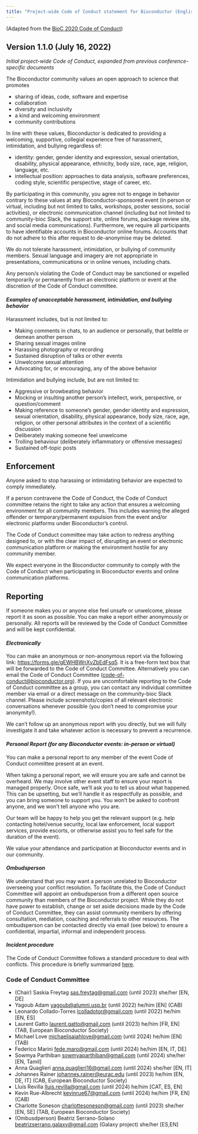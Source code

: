 ```yaml
---
title: "Project-wide Code of Conduct statement for Bioconductor (English, United States)"
---
```


(Adapted from the [BioC 2020 Code of Conduct][1])

## Version 1.1.0 (July 16, 2022)

_Initial project-wide Code of Conduct, expanded from previous conference-specific documents_

The Bioconductor community values
an open approach to science that promotes 

* sharing of ideas, code, software and expertise
* collaboration
* diversity and inclusivity
* a kind and welcoming environment
* community contributions

In line with these values, Bioconductor is dedicated to providing a welcoming, supportive, collegial experience free of harassment, intimidation, and bullying regardless of:

* identity: gender, gender identity and expression, sexual orientation, disability, physical appearance, ethnicity, body size, race, age, religion, language, etc.
* intellectual position: approaches to data analysis, software preferences, coding style, scientific perspective, stage of career, etc.

By participating in this community, you agree not to engage in behavior contrary to these values at any Bioconductor-sponsored event (in person or virtual, including but not limited to talks, workshops, poster sessions, social activities), or electronic communication channel (including but not limited to community-bioc Slack, the support site, online forums, package review site, and social media communications). Furthermore, we require all participants to have identifiable accounts in Bioconductor online forums. Accounts that do not adhere to this after request to de-anonymise may be deleted.

We do not tolerate harassment, intimidation, or bullying of community members. Sexual language and imagery are not appropriate in presentations, communications or in online venues, including chats.

Any person/s violating the Code of Conduct may be sanctioned or expelled temporarily or permanently from an electronic platform or event at the discretion of the Code of Conduct committee.

#### _Examples of unacceptable harassment, intimidation, and bullying behavior_

Harassment includes, but is not limited to:

* Making comments in chats, to an audience or personally, that belittle or demean another person
* Sharing sexual images online
* Harassing photography or recording
* Sustained disruption of talks or other events
* Unwelcome sexual attention
* Advocating for, or encouraging, any of the above behavior

Intimidation and bullying include, but are not limited to:

* Aggressive or browbeating behavior 
* Mocking or insulting another person’s intellect, work, perspective, or question/comment
* Making reference to someone’s gender, gender identity and expression, sexual orientation, disability, physical appearance, body size, race, age, religion, or other personal attributes in the context of a scientific discussion
* Deliberately making someone feel unwelcome
* Trolling behaviour (deliberately inflammatory or offensive messages)
* Sustained off-topic posts

## Enforcement
Anyone asked to stop harassing or intimidating behavior are expected to comply immediately.

If a person contravene the Code of Conduct, the Code of Conduct committee retains the right to take any action that ensures a welcoming environment for all community members. This includes warning the alleged offender or temporary/permanent expulsion from the event and/or electronic platforms under Bioconductor’s control.

The Code of Conduct committee may take action to redress anything designed to, or with the clear impact of, disrupting an event or electronic communication platform or making the environment hostile for any community member.

We expect everyone in the Bioconductor community to comply with the Code of Conduct when participating in Bioconductor events and online communication platforms.

## Reporting
If someone makes you or anyone else feel unsafe or unwelcome, please report it as soon as possible. You can make a report either anonymously or personally. All reports will be reviewed by the Code of Conduct Committee and will be kept confidential.

#### _Electronically_

You can make an anonymous or non-anonymous report via the following link: https://forms.gle/gEWHBWnXvZbEdFsq5. It is a free-form text box that will be forwarded to the Code of Conduct Committee. Alternatively you can email the Code of Conduct Committee (code-of-conduct@bioconductor.org). If you are uncomfortable reporting to the Code of Conduct committee as a group, you can contact any individual committee member via email or a direct message on the community-bioc Slack channel. Please include screenshots/copies of all relevant electronic conversations whenever possible (you don’t need to compromise your anonymity!).

We can’t follow up an anonymous report with you directly, but we will fully investigate it and take whatever action is necessary to prevent a recurrence.

#### _Personal Report (for any Bioconductor events: in-person or virtual)_

You can make a personal report to any member of the event Code of Conduct committee present at an event. 

When taking a personal report, we will ensure you are safe and cannot be overheard. We may involve other event staff to ensure your report is managed properly. Once safe, we’ll ask you to tell us about what happened. This can be upsetting, but we’ll handle it as respectfully as possible, and you can bring someone to support you. You won’t be asked to confront anyone, and we won’t tell anyone who you are.

Our team will be happy to help you get the relevant support (e.g. help contacting hotel/venue security, local law enforcement, local support services, provide escorts, or otherwise assist you to feel safe for the duration of the event).

We value your attendance and participation at Bioconductor events and in our community.

#### _Ombudsperson_

We understand that you may want a person unrelated to Bioconductor overseeing your conflict resolution. To facilitate this, the Code of Conduct Committee will appoint an ombudsperson from a different open source community than members of the Bioconductor project. While they do not have power to establish, change or set aside decisions made by the Code of Conduct Committee, they can assist community members by offering consultation, mediation, coaching and referrals to other 
resources. The ombudsperson can be contacted directly via email (see below) to
ensure a confidential, impartial, informal and independent process. 

#### _Incident procedure_

The Code of Conduct Committee follows a standard procedure to deal with conflicts. 
This procedure is briefly summarized [here](https://bioconductor.github.io/CodeOfConduct/incident_response.html). 


### Code of Conduct Committee 

* (Chair) Saskia Freytag sas.freytag@gmail.com (until 2023) she/her [EN, DE]
* Yagoub Adam yagoub@alumni.usp.br (until 2022) he/him [EN] (CAB)
* Leonardo Collado-Torres lcolladotor@gmail.com (until 2022) he/him [EN, ES]
* Laurent Gatto laurent.gatto@gmail.com (until 2023) he/him [FR, EN] (TAB, European Bioconductor Society)
* Michael Love michaelisaiahlove@gmail.com (until 2024) he/him [EN] (TAB)
* Federico Marini fede.maro@gmail.com (until 2024) he/him [EN, IT, DE]
* Sowmya Parthiban sowmyaparthiban@gmail.com (until 2024) she/her [EN, Tamil]
* Anna Quaglieri anna.quaglieri16@gmail.com (until 2024) she/her [EN, IT]
* Johannes Rainer johannes.rainer@eurac.edu (until 2023) he/him [EN, DE, IT] (CAB, European Bioconductor Society)
* Lluís Revilla lluis.revilla@gmail.com (until 2024) he/him [CAT, ES, EN]
* Kevin Rue-Albrecht kevinrue67@gmail.com  (until 2024) he/him [FR, EN] (CAB)
* Charlotte Soneson charlottesoneson@gmail.com (until 2023) she/her [EN, SE] (TAB, European Bioconductor Society)
* (Ombusdperson) Beatriz Serrano-Solano beatrizserrano.galaxy@gmail.com (Galaxy project) she/her [ES,EN]

[1]: https://bioc2020.bioconductor.org/code_of_conduct